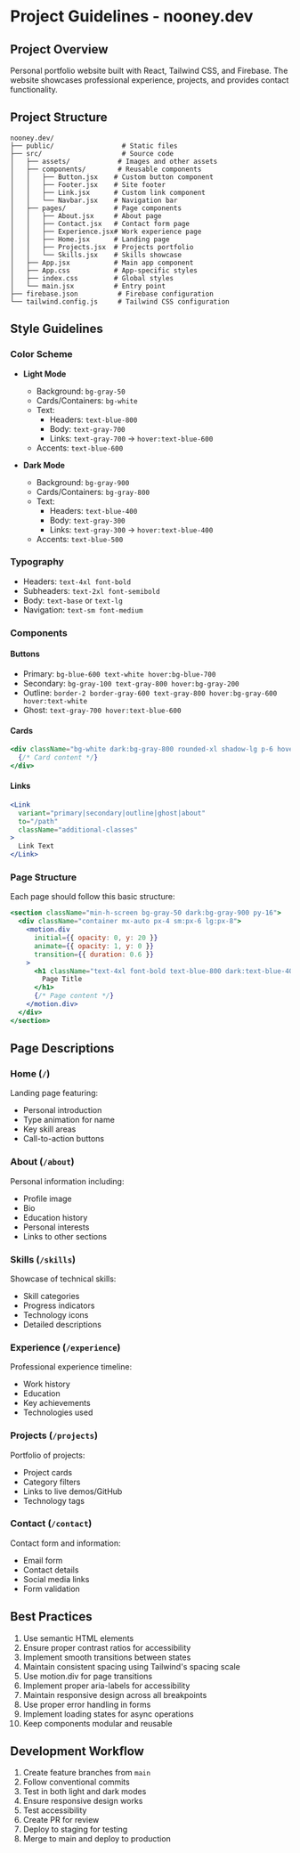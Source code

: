 # Project Guidelines - nooney.dev

## Project Overview
Personal portfolio website built with React, Tailwind CSS, and Firebase. The website showcases professional experience, projects, and provides contact functionality.

## Project Structure
```
nooney.dev/
├── public/                 # Static files
├── src/                    # Source code
│   ├── assets/            # Images and other assets
│   ├── components/        # Reusable components
│   │   ├── Button.jsx    # Custom button component
│   │   ├── Footer.jsx    # Site footer
│   │   ├── Link.jsx      # Custom link component
│   │   └── Navbar.jsx    # Navigation bar
│   ├── pages/            # Page components
│   │   ├── About.jsx     # About page
│   │   ├── Contact.jsx   # Contact form page
│   │   ├── Experience.jsx# Work experience page
│   │   ├── Home.jsx      # Landing page
│   │   ├── Projects.jsx  # Projects portfolio
│   │   └── Skills.jsx    # Skills showcase
│   ├── App.jsx           # Main app component
│   ├── App.css           # App-specific styles
│   ├── index.css         # Global styles
│   └── main.jsx          # Entry point
├── firebase.json          # Firebase configuration
└── tailwind.config.js     # Tailwind CSS configuration
```

## Style Guidelines

### Color Scheme
- **Light Mode**
  - Background: `bg-gray-50`
  - Cards/Containers: `bg-white`
  - Text:
    - Headers: `text-blue-800`
    - Body: `text-gray-700`
    - Links: `text-gray-700` → `hover:text-blue-600`
  - Accents: `text-blue-600`

- **Dark Mode**
  - Background: `bg-gray-900`
  - Cards/Containers: `bg-gray-800`
  - Text:
    - Headers: `text-blue-400`
    - Body: `text-gray-300`
    - Links: `text-gray-300` → `hover:text-blue-400`
  - Accents: `text-blue-500`

### Typography
- Headers: `text-4xl font-bold`
- Subheaders: `text-2xl font-semibold`
- Body: `text-base` or `text-lg`
- Navigation: `text-sm font-medium`

### Components

#### Buttons
- Primary: `bg-blue-600 text-white hover:bg-blue-700`
- Secondary: `bg-gray-100 text-gray-800 hover:bg-gray-200`
- Outline: `border-2 border-gray-600 text-gray-800 hover:bg-gray-600 hover:text-white`
- Ghost: `text-gray-700 hover:text-blue-600`

#### Cards
```jsx
<div className="bg-white dark:bg-gray-800 rounded-xl shadow-lg p-6 hover:shadow-xl transition-all duration-300">
  {/* Card content */}
</div>
```

#### Links
```jsx
<Link
  variant="primary|secondary|outline|ghost|about"
  to="/path"
  className="additional-classes"
>
  Link Text
</Link>
```

### Page Structure
Each page should follow this basic structure:
```jsx
<section className="min-h-screen bg-gray-50 dark:bg-gray-900 py-16">
  <div className="container mx-auto px-4 sm:px-6 lg:px-8">
    <motion.div
      initial={{ opacity: 0, y: 20 }}
      animate={{ opacity: 1, y: 0 }}
      transition={{ duration: 0.6 }}
    >
      <h1 className="text-4xl font-bold text-blue-800 dark:text-blue-400">
        Page Title
      </h1>
      {/* Page content */}
    </motion.div>
  </div>
</section>
```

## Page Descriptions

### Home (`/`)
Landing page featuring:
- Personal introduction
- Type animation for name
- Key skill areas
- Call-to-action buttons

### About (`/about`)
Personal information including:
- Profile image
- Bio
- Education history
- Personal interests
- Links to other sections

### Skills (`/skills`)
Showcase of technical skills:
- Skill categories
- Progress indicators
- Technology icons
- Detailed descriptions

### Experience (`/experience`)
Professional experience timeline:
- Work history
- Education
- Key achievements
- Technologies used

### Projects (`/projects`)
Portfolio of projects:
- Project cards
- Category filters
- Links to live demos/GitHub
- Technology tags

### Contact (`/contact`)
Contact form and information:
- Email form
- Contact details
- Social media links
- Form validation

## Best Practices
1. Use semantic HTML elements
2. Ensure proper contrast ratios for accessibility
3. Implement smooth transitions between states
4. Maintain consistent spacing using Tailwind's spacing scale
5. Use motion.div for page transitions
6. Implement proper aria-labels for accessibility
7. Maintain responsive design across all breakpoints
8. Use proper error handling in forms
9. Implement loading states for async operations
10. Keep components modular and reusable

## Development Workflow
1. Create feature branches from `main`
2. Follow conventional commits
3. Test in both light and dark modes
4. Ensure responsive design works
5. Test accessibility
6. Create PR for review
7. Deploy to staging for testing
8. Merge to main and deploy to production
